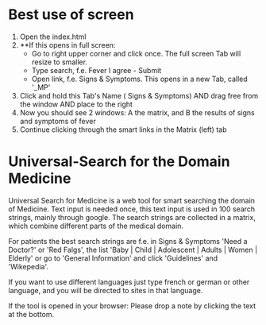 # Best use of screen
1. Open the index.html 
2. **If this opens in full screen:
    - Go to right upper corner and click once. The full screen Tab will resize to smaller.
    - Type search, f.e. Fever I agree - Submit
    - Open link, f.e. Signs & Symptoms. This opens in a new Tab, called '_MP'
3. Click and hold this Tab's Name ( Signs & Symptoms) AND drag free from the window AND place to the right
4. Now you should see 2 windows: A the matrix, and B the results of signs and symptoms of fever
5. Continue clicking through the smart links in the Matrix (left) tab

# Universal-Search for the Domain Medicine
Universal Search for Medicine is a web tool for smart searching the domain of Medicine. 
Text input is needed once, this text input is used in 100 search strings, mainly
through google. The search strings are collected in a matrix, which combine different
parts of the medical domain.

For patients the best search strings are f.e. in Signs & Symptoms 'Need a Doctor?' or
'Red Falgs', the list 'Baby | Child | Adolescent | Adults | Women | Elderly' or 
go to 'General Information' and click 'Guidelines' and 'Wikepedia'.

If you want to use different languages just type french or german or other language,
and you will be directed to sites in that language.

If the tool is opened in your browser: Please drop a note by clicking the text at the bottom.



    
